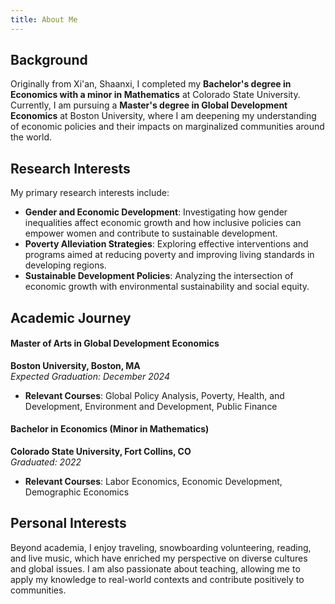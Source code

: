 ```yaml
---
title: About Me
---
```



Background
--

Originally from Xi'an, Shaanxi, I completed my **Bachelor's degree in Economics with a minor in Mathematics** at Colorado State University. Currently, I am pursuing a **Master's degree in Global Development Economics** at Boston University, where I am deepening my understanding of economic policies and their impacts on marginalized communities around the world.


Research Interests
--
My primary research interests include:

- **Gender and Economic Development**: Investigating how gender inequalities affect economic growth and how inclusive policies can empower women and contribute to sustainable development.
- **Poverty Alleviation Strategies**: Exploring effective interventions and programs aimed at reducing poverty and improving living standards in developing regions.
- **Sustainable Development Policies**: Analyzing the intersection of economic growth with environmental sustainability and social equity.


Academic Journey
--
#### Master of Arts in Global Development Economics

**Boston University, Boston, MA**  
_Expected Graduation: December 2024_

- **Relevant Courses**: Global Policy Analysis, Poverty, Health, and Development, Environment and Development, Public Finance

#### Bachelor in Economics (Minor in Mathematics)
**Colorado State University, Fort Collins, CO**  
_Graduated: 2022_

- **Relevant Courses**: Labor Economics, Economic Development, Demographic Economics

Personal Interests
--
Beyond academia, I enjoy traveling, snowboarding volunteering, reading, and live music, which have enriched my perspective on diverse cultures and global issues. I am also passionate about teaching, allowing me to apply my knowledge to real-world contexts and contribute positively to communities.


